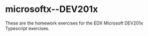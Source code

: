# microsoftx--DEV201x
These are the homework exercises for the EDX Microsoft DEV201x Typescript exercises.
